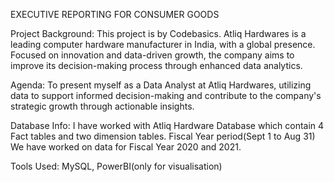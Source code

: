 EXECUTIVE REPORTING FOR CONSUMER GOODS

Project Background:
This project is by Codebasics.
Atliq Hardwares is a leading computer hardware manufacturer in India, with a global presence.
Focused on innovation and data-driven growth, the company aims to improve its decision-making process through enhanced data analytics.

Agenda:
To present myself as a Data Analyst at Atliq Hardwares, utilizing data to support informed decision-making and contribute to the 
company's strategic growth through actionable insights.

Database Info:
I have worked with Atliq Hardware Database which contain 4 Fact tables and two dimension tables.
Fiscal Year period(Sept 1 to Aug 31)
We have worked on data for Fiscal Year 2020 and 2021.

Tools Used:
MySQL, PowerBI(only for visualisation)





